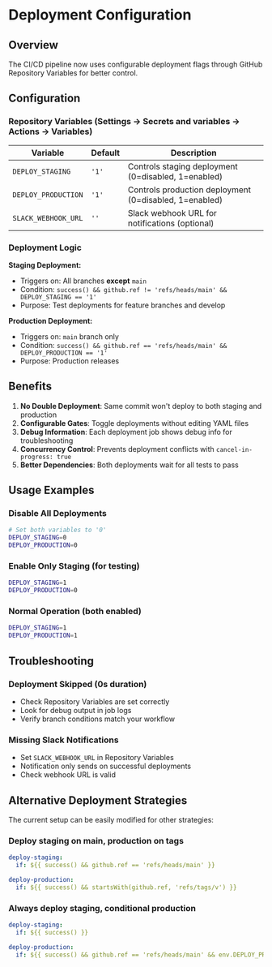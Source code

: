 # Deployment Configuration

## Overview

The CI/CD pipeline now uses configurable deployment flags through GitHub Repository Variables for better control.

## Configuration

### Repository Variables (Settings → Secrets and variables → Actions → Variables)

| Variable | Default | Description |
|----------|---------|-------------|
| `DEPLOY_STAGING` | `'1'` | Controls staging deployment (0=disabled, 1=enabled) |
| `DEPLOY_PRODUCTION` | `'1'` | Controls production deployment (0=disabled, 1=enabled) |
| `SLACK_WEBHOOK_URL` | `''` | Slack webhook URL for notifications (optional) |

### Deployment Logic

**Staging Deployment:**
- Triggers on: All branches **except** `main`
- Condition: `success() && github.ref != 'refs/heads/main' && DEPLOY_STAGING == '1'`
- Purpose: Test deployments for feature branches and develop

**Production Deployment:**
- Triggers on: `main` branch only
- Condition: `success() && github.ref == 'refs/heads/main' && DEPLOY_PRODUCTION == '1'`
- Purpose: Production releases

## Benefits

1. **No Double Deployment**: Same commit won't deploy to both staging and production
2. **Configurable Gates**: Toggle deployments without editing YAML files
3. **Debug Information**: Each deployment job shows debug info for troubleshooting
4. **Concurrency Control**: Prevents deployment conflicts with `cancel-in-progress: true`
5. **Better Dependencies**: Both deployments wait for all tests to pass

## Usage Examples

### Disable All Deployments
```bash
# Set both variables to '0'
DEPLOY_STAGING=0
DEPLOY_PRODUCTION=0
```

### Enable Only Staging (for testing)
```bash
DEPLOY_STAGING=1
DEPLOY_PRODUCTION=0
```

### Normal Operation (both enabled)
```bash
DEPLOY_STAGING=1
DEPLOY_PRODUCTION=1
```

## Troubleshooting

### Deployment Skipped (0s duration)
- Check Repository Variables are set correctly
- Look for debug output in job logs
- Verify branch conditions match your workflow

### Missing Slack Notifications
- Set `SLACK_WEBHOOK_URL` in Repository Variables
- Notification only sends on successful deployments
- Check webhook URL is valid

## Alternative Deployment Strategies

The current setup can be easily modified for other strategies:

### Deploy staging on main, production on tags
```yaml
deploy-staging:
  if: ${{ success() && github.ref == 'refs/heads/main' }}

deploy-production:
  if: ${{ success() && startsWith(github.ref, 'refs/tags/v') }}
```

### Always deploy staging, conditional production
```yaml
deploy-staging:
  if: ${{ success() }}

deploy-production:
  if: ${{ success() && github.ref == 'refs/heads/main' && env.DEPLOY_PRODUCTION == '1' }}
```